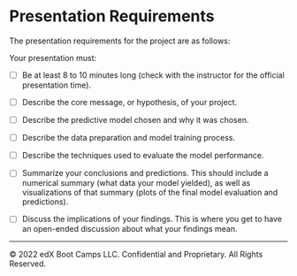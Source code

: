 # Presentation Requirements

The presentation requirements for the project are as follows:

Your presentation must:

* [ ] Be at least 8 to 10 minutes long (check with the instructor for the official presentation time).

* [ ] Describe the core message, or hypothesis, of your project.

* [ ] Describe the predictive model chosen and why it was chosen.

* [ ] Describe the data preparation and model training process.

* [ ] Describe the techniques used to evaluate the model performance.

* [ ] Summarize your conclusions and predictions. This should include a numerical summary (what data your model yielded), as well as visualizations of that summary (plots of the final model evaluation and predictions).

* [ ] Discuss the implications of your findings. This is where you get to have an open-ended discussion about what your findings mean.

---

© 2022 edX Boot Camps LLC. Confidential and Proprietary. All Rights Reserved.
